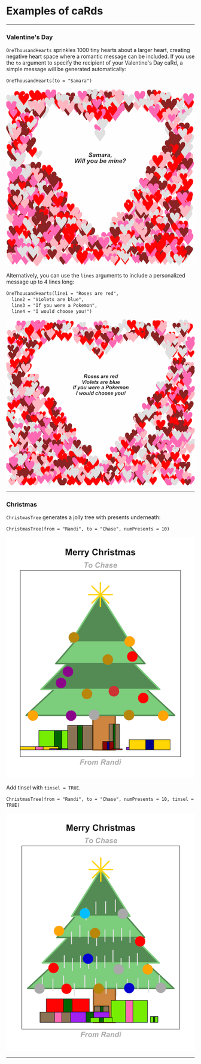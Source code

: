 # Examples of caRds

___

### Valentine's Day

`OneThousandHearts` sprinkles 1000 tiny hearts about a larger heart, creating negative heart space where a romantic message can be included. If you use the `to` argument to specify the recipient of your Valentine's Day caRd, a simple message will be generated automatically:

```
OneThousandHearts(to = "Samara")
```

![](./images/OneThousandHearts.png)

Alternatively, you can use the `lines` arguments to include a personalized message up to 4 lines long:

```
OneThousandHearts(line1 = "Roses are red", 
  line2 = "Violets are blue", 
  line3 = "If you were a Pokemon", 
  line4 = "I would choose you!")
```

![](./images/OneThousandHeartsPoem.png)

___

### Christmas

`ChristmasTree` generates a jolly tree with presents underneath:

```
ChristmasTree(from = "Randi", to = "Chase", numPresents = 10)
```

![](./images/ChristmasTree.png)

Add tinsel with `tinsel = TRUE`. 

```
ChristmasTree(from = "Randi", to = "Chase", numPresents = 10, tinsel = TRUE)
```

![](./images/ChristmasTreeGaudy.png)

___

